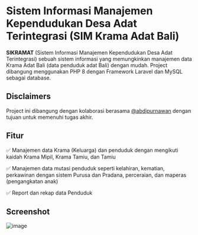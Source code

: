 # Sistem Informasi Manajemen Kependudukan Desa Adat Terintegrasi (SIM Krama Adat Bali)

**SIKRAMAT** (Sistem Informasi Manajemen Kependudukan Desa Adat Terintegrasi) sebuah sistem informasi yang memungkinkan manajemen data Krama Adat Bali (data penduduk adat Bali) dengan mudah. Project dibangung menggunakan PHP 8 dengan Framework Laravel dan MySQL sebagai database.
## Disclaimers
Project ini dibangung dengan kolaborasi berasama [@abdipurnawan](https://github.com/abdipurnawan) dengan tujuan untuk memenuhi tugas akhir.
## Fitur
✅ Manajemen data Krama (Keluarga) dan penduduk dengan mengikuti kaidah Krama Mipil, Krama Tamiu, dan Tamiu

✅ Manajemen data mutasi penduduk seperti kelahiran, kematian, perkawinan dengan sistem Purusa dan Pradana, perceraian, dan maperas (pengangkatan anak)

✅ Report dan rekap data Penduduk

## Screenshot
![image](https://user-images.githubusercontent.com/57007068/217197740-8ff6c11f-620d-48e8-a2e1-154d00e00236.png)
